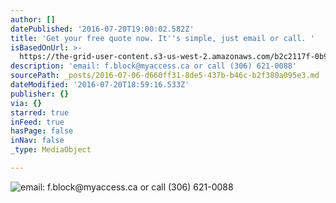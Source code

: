 ```yaml
---
author: []
datePublished: '2016-07-20T19:00:02.582Z'
title: 'Get your free quote now. It''s simple, just email or call. '
isBasedOnUrl: >-
  https://the-grid-user-content.s3-us-west-2.amazonaws.com/b2c2117f-0b97-4089-8760-4fb4ec059be1.jpg
description: 'email: f.block@myaccess.ca or call (306) 621-0088'
sourcePath: _posts/2016-07-06-d660ff31-8de5-437b-b46c-b2f380a095e3.md
dateModified: '2016-07-20T18:59:16.533Z'
publisher: {}
via: {}
starred: true
inFeed: true
hasPage: false
inNav: false
_type: MediaObject

---
```

![email: f.block@myaccess.ca or call (306) 621-0088](https://the-grid-user-content.s3-us-west-2.amazonaws.com/b2c2117f-0b97-4089-8760-4fb4ec059be1.jpg)